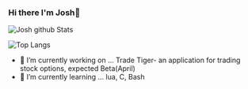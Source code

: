 ### Hi there I'm Josh👋
![Josh github Stats](https://github-readme-stats.vercel.app/api?username=JoshEflin&theme=prussian&show_icons=true&count_private=true)


![Top Langs](https://github-readme-stats.vercel.app/api/top-langs/?username=JoshEflin&theme=prussian)
- 🔭 I’m currently working on ... Trade Tiger- an application for trading stock options, expected Beta(April)
- 🌱 I’m currently learning ...   lua, C, Bash

<!--
**JoshEflin/JoshEflin** is a ✨ _special_ ✨ repository because its `README.md` (this file) appears on your GitHub profile.

Here are some ideas to get you started:

- 🔭 I’m currently working on ...
- 🌱 I’m currently learning ...
- 👯 I’m looking to collaborate on ...
- 🤔 I’m looking for help with ...
- 💬 Ask me about ...
- 📫 How to reach me: ...
- 😄 Pronouns: ...
- ⚡ Fun fact: ...
-->
